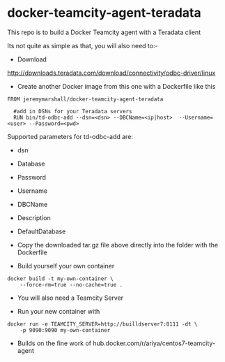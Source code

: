 # docker-teamcity-agent-teradata

This repo is to build a Docker Teamcity agent with a Teradata client

Its not quite as simple as that, you will also need to:-

* Download 

<http://downloads.teradata.com/download/connectivity/odbc-driver/linux>

* Create another Docker image from this one with a Dockerfile like this

```
FROM jeremymarshall/docker-teamcity-agent-teradata

  #add in DSNs for your Teradata servers
  RUN bin/td-odbc-add --dsn=<dsn> --DBCName=<ip|host>  --Username=<user> --Password=<pwd>

```

Supported parameters for td-odbc-add are:
* dsn
* Database
* Password
* Username
* DBCName
* Description
* DefaultDatabase

* Copy the downloaded tar.gz file above directly into the folder with the Dockerfile

* Build yourself your own container

```
docker build -t my-own-container \
    --force-rm=true --no-cache=true .
```

* You will also need a Teamcity Server

* Run your new container with 
```
docker run -e TEAMCITY_SERVER=http://builldserver7:8111 -dt \
    -p 9090:9090 my-own-container
```

* Builds on the fine work of hub.docker.com/r/ariya/centos7-teamcity-agent




